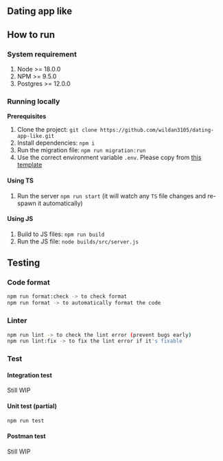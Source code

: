 ## Dating app like

## How to run

### System requirement

1. Node >= 18.0.0
2. NPM >= 9.5.0
3. Postgres >= 12.0.0

### Running locally

**Prerequisites**

1. Clone the project: `git clone https://github.com/wildan3105/dating-app-like.git`
2. Install dependencies: `npm i`
3. Run the migration file: `npm run migration:run`
4. Use the correct environment variable `.env`. Please copy from [this template](.env.example)

#### Using TS

1. Run the server `npm run start` (it will watch any `TS` file changes and re-spawn it automatically)

#### Using JS

1. Build to JS files: `npm run build`
2. Run the JS file: `node builds/src/server.js`

## Testing

### Code format

```bash
npm run format:check -> to check format
npm run format -> to automatically format the code
```

### Linter

```bash
npm run lint -> to check the lint error (prevent bugs early)
npm run lint:fix -> to fix the lint error if it's fixable
```

### Test

#### Integration test

Still WIP

#### Unit test (partial)

```bash
npm run test
```

#### Postman test

Still WIP
